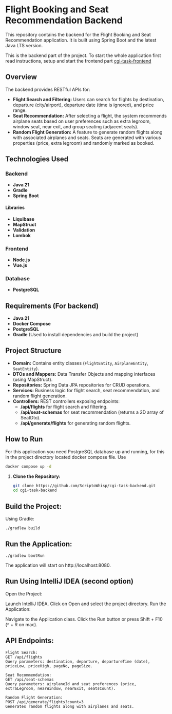 # Flight Booking and Seat Recommendation Backend

This repository contains the backend for the Flight Booking and Seat Recommendation application. It is built using Spring Boot and the latest Java LTS version.

This is the backend part of the project. To start the whole application first read instructions, setup and start the frontend part [cgi-task-frontend](https://gitlab.cs.ttu.ee/datjul/cgi-task-frontend)

## Overview

The backend provides RESTful APIs for:
- **Flight Search and Filtering:** Users can search for flights by destination, departure (city/airport), departure date (time is ignored), and price range.
- **Seat Recommendation:** After selecting a flight, the system recommends airplane seats based on user preferences such as extra legroom, window seat, near exit, and group seating (adjacent seats).
- **Random Flight Generation:** A feature to generate random flights along with associated airplanes and seats. Seats are generated with various properties (price, extra legroom) and randomly marked as booked.

## Technologies Used

### Backend

- **Java 21**
- **Gradle**
- **Spring Boot**
#### Libraries
- **Liquibase**
- **MapStruct**
- **Validation**
- **Lombok**

### Frontend

- **Node.js**
- **Vue.js**

### Database

- **PostgreSQL**

## Requirements (For backend)

- **Java 21**
- **Docker Compose**
- **PostgreSQL**
- **Gradle** (Used to install dependencies and build the project)


## Project Structure

- **Domain:** Contains entity classes (`FlightEntity`, `AirplaneEntity`, `SeatEntity`).
- **DTOs and Mappers:** Data Transfer Objects and mapping interfaces (using MapStruct).
- **Repositories:** Spring Data JPA repositories for CRUD operations.
- **Services:** Business logic for flight search, seat recommendation, and random flight generation.
- **Controllers:** REST controllers exposing endpoints:
    - **/api/flights** for flight search and filtering.
    - **/api/seat-schemas** for seat recommendation (returns a 2D array of SeatDto).
    - **/api/generate/flights** for generating random flights.

## How to Run

For this application you need PostgreSQL database up and running, for this in the project directory located docker compose file.
Use

  ```bash
  docker compose up -d
  ```

1. **Clone the Repository:**

   ```bash
   git clone https://github.com/ScriptoWhisp/cgi-task-backend.git
   cd cgi-task-backend
   ```


## Build the Project:

Using Gradle:

```
./gradlew build

```
## Run the Application:

```
./gradlew bootRun
```

The application will start on http://localhost:8080.

## Run Using IntelliJ IDEA (second option)

Open the Project:

Launch IntelliJ IDEA.
Click on Open and select the project directory.
Run the Application:

Navigate to the Application class.
Click the Run button or press Shift + F10 (^ + R on mac).

## API Endpoints:

    Flight Search:
    GET /api/flights
    Query parameters: destination, departure, departureTime (date), priceLow, priceHigh, pageNo, pageSize.

    Seat Recommendation:
    GET /api/seat-schemas
    Query parameters: airplaneId and seat preferences (price, extraLegroom, nearWindow, nearExit, seatsCount).

    Random Flight Generation:
    POST /api/generate/flights?count=3
    Generates random flights along with airplanes and seats.

